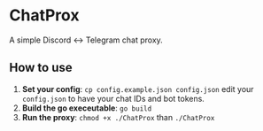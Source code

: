 # ChatProx
A simple Discord <-> Telegram chat proxy.

## How to use
1. **Set your config**: `cp config.example.json config.json` edit your `config.json` to have your chat IDs and bot tokens.
2. **Build the go execeutable**: `go build`
3. **Run the proxy**: `chmod +x ./ChatProx` than `./ChatProx`
